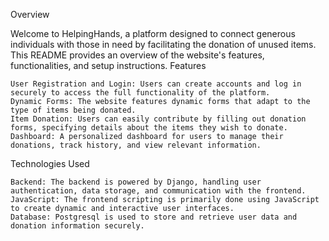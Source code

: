 Overview

Welcome to HelpingHands, a platform designed to connect generous individuals with those in need by facilitating the donation of unused items. This README provides an overview of the website's features, functionalities, and setup instructions.
Features

    User Registration and Login: Users can create accounts and log in securely to access the full functionality of the platform.
    Dynamic Forms: The website features dynamic forms that adapt to the type of items being donated.
    Item Donation: Users can easily contribute by filling out donation forms, specifying details about the items they wish to donate.
    Dashboard: A personalized dashboard for users to manage their donations, track history, and view relevant information.

Technologies Used

    Backend: The backend is powered by Django, handling user authentication, data storage, and communication with the frontend.
    JavaScript: The frontend scripting is primarily done using JavaScript to create dynamic and interactive user interfaces.
    Database: Postgresql is used to store and retrieve user data and donation information securely.
